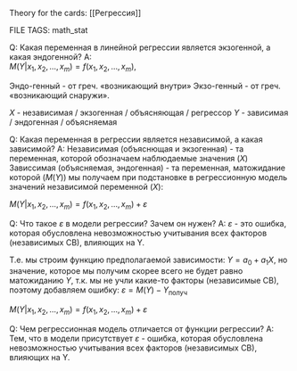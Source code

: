 
Theory for the cards: [[Регрессия]]

FILE TAGS: math_stat

Q: Какая переменная в линейной регрессии является экзогенной, а какая эндогенной?
A:     
$M(Y|x_1, x_2, \dots, x_m) = f(x_1, x_2, \dots, x_m),$
	
Эндо-генный - от греч. «возникающий внутри»
Экзо-генный -  от греч. «возникающий снаружи».
	
$X$ - независимая / экзогенная / объясняющая / регрессор
$Y$ - зависимая / эндогенная  / объясняемая
<!--ID: 1759651445964-->


Q: Какая переменная в регрессии является независимой, а какая зависимой?
A: Независимая (объяснющая и экзогенная) - та переменная, которой обозначаем наблюдаемые значения ($X$)
Зависсимая (объясняемая, эндогенная) - та переменная, матожидание которой ($M(Y)$) мы получаем при подстановке в регрессионную модель значений независимой переменной ($X$):
	
$M(Y|x_1, x_2, \dots, x_m) = f(x_1, x_2, \dots, x_m) + \varepsilon$
<!--ID: 1759651445977-->


Q: Что такое $\varepsilon$ в модели регрессии? Зачем он нужен?
A: $\varepsilon$ - это ошибка, которая обусловлена невозможностью учитывания всех факторов (независимых СВ), влияющих на Y.
	
Т.е. мы строим функцию предполагаемой зависимости: $Y = a_0 + a_1X$, но значение, которое мы получим скорее всего не будет равно матожиданию $Y$, т.к. мы не учли какие-то факторы (независимые СВ), поэтому добавляем ошибку: $\varepsilon = M(Y) - Y_\text{получ}$ 
	
$M(Y|x_1, x_2, \dots, x_m) = f(x_1, x_2, \dots, x_m) + \varepsilon$
<!--ID: 1759651445986-->

Q: Чем регрессионная модель отличается от функции регрессии?
A: Тем, что в модели присутствует $\varepsilon$ - ошибка, которая обусловлена невозможностью учитывания всех факторов (независимых СВ), влияющих на Y.
<!--ID: 1759658129542-->


